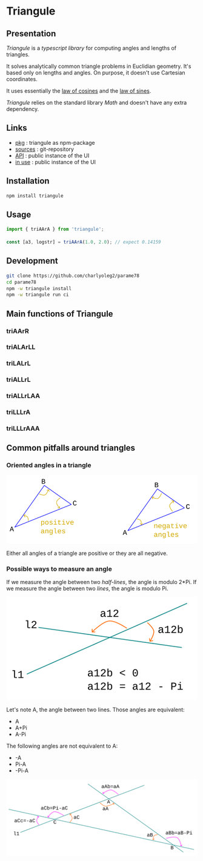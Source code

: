 Triangule
=========


Presentation
------------

*Triangule* is a *typescript library* for computing angles and lengths of triangles.

It solves analytically common triangle problems in Euclidian geometry. It's based only on lengths and angles. On purpose, it doesn't use Cartesian coordinates.

It uses essentially the [law of cosines](https://en.wikipedia.org/wiki/Law_of_cosines) and the [law of sines](https://en.wikipedia.org/wiki/Law_of_sines).

*Triangule* relies on the standard library *Math* and doesn't have any extra dependency.


Links
-----

- [pkg](https://www.npmjs.com/package/triangule) : triangule as npm-package
- [sources](https://github.com/charlyoleg2/parame78/tree/main/pkg/triangule) : git-repository
- [API](https://charlyoleg2.github.io/parame78/apidoc/) : public instance of the UI
- [in use](https://charlyoleg2.github.io/parame78/desi78/demoTriangule) : public instance of the UI


Installation
------------

```bash
npm install triangule
```


Usage
-----

```js
import { triAArA } from 'triangule';

const [a3, logstr] = triAArA(1.0, 2.0); // expect 0.14159
```


Development
-----------

```bash
git clone https://github.com/charlyoleg2/parame78
cd parame78
npm -w triangule install
npm -w triangule run ci
```

Main functions of Triangule
---------------------------

### triAArR



### triALArLL

### triLALrL

### triALLrL

### triALLrLAA

### triLLLrA

### triLLLrAAA


Common pitfalls around triangles
--------------------------------

### Oriented angles in a triangle

![triangule\_angle\_sign.svg](https://raw.githubusercontent.com/charlyoleg2/parame78/refs/heads/main/pkg/triangule/svg/triangule_angle_sign.svg)

Either all angles of a triangle are positive or they are all negative.


### Possible ways to measure an angle

If we measure the angle between two *half-lines*, the angle is modulo 2\*Pi.
If we measure the angle between two *lines*, the angle is modulo Pi.

![triangule\_strokeAngle.svg](https://raw.githubusercontent.com/charlyoleg2/parame78/refs/heads/main/pkg/triangule/svg/triangule_strokeAngle.svg)

Let's note A, the angle between two lines. Those angles are equivalent:
- A
- A+Pi
- A-Pi

The following angles are not equivalent to A:
- -A
- Pi-A
- -Pi-A

![triangule\_anglePotentialError.svg](https://raw.githubusercontent.com/charlyoleg2/parame78/refs/heads/main/pkg/triangule/svg/triangule_anglePotentialError.svg)
